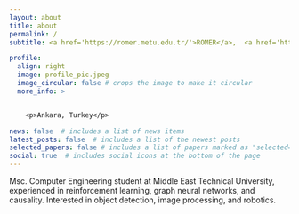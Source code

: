 ```yaml
---
layout: about
title: about
permalink: /
subtitle: <a href='https://romer.metu.edu.tr/'>ROMER</a>,  <a href='https://www.metu.edu.tr/'>METU</a>.

profile:
  align: right
  image: profile_pic.jpeg
  image_circular: false # crops the image to make it circular
  more_info: >


    <p>Ankara, Turkey</p>

news: false  # includes a list of news items
latest_posts: false  # includes a list of the newest posts
selected_papers: false # includes a list of papers marked as "selected={true}"
social: true  # includes social icons at the bottom of the page
---
```


Msc. Computer Engineering student at Middle East Technical
University, experienced in reinforcement
learning, graph neural networks,  and causality. Interested in object detection, image processing, and robotics.
